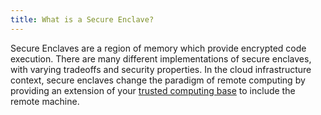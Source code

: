 ```yaml
---
title: What is a Secure Enclave?
---
```

Secure Enclaves are a region of memory which provide encrypted code execution. There are many different implementations
of secure enclaves, with varying tradeoffs and security properties. In the cloud infrastructure context, secure enclaves
change the paradigm of remote computing by providing an extension of your [trusted computing base](https://en.wikipedia.org/wiki/Trusted_computing_base)
to include the remote machine.